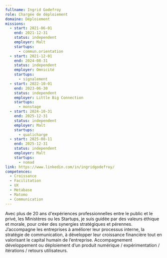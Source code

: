 ```yaml
---
fullname: Ingrid Godefroy
role: Chargée de déploiement
domaine: Déploiement
missions:
  - start: 2021-06-01
    end: 2021-12-31
    status: independent
    employer: Malt
    startups:
      - commun.orientation
  - start: 2021-12-01
    end: 2024-08-31
    status: independent
    employer: Omnicité
    startups:
      - signalement
  - start: 2022-10-01
    end: 2023-06-30
    status: independent
    employer: Little Big Connection
    startups:
      - monstage
  - start: 2024-10-31
    end: 2025-12-31
    status: independent
    employer: Malt
    startups:
      - qualicharge
  - start: 2025-08-11
    end: 2025-12-31
    status: independent
    employer: Malt
    startups:
      - nomad
link: https://www.linkedin.com/in/ingridgodefroy/
competences:
  - Croissance
  - Facilitation
  - UX
  - Metabase
  - Matomo
  - Communication
---
```

Avec plus de 20 ans d'expériences professionnelles entre le public et le privé, les Ministères ou les Startups, je suis guidée par des valeurs éthique et morale, pour créer des synergies stratégiques et pérennes.
J’accompagne les entreprises à améliorer leur processus interne, la stratégie de communication, à développer leur croissance financière tout en valorisant le capital humain de l’entreprise. Accompagnement développement ou déploiement d’un produit numérique / expérimentation / itérations / retours utilisateurs.